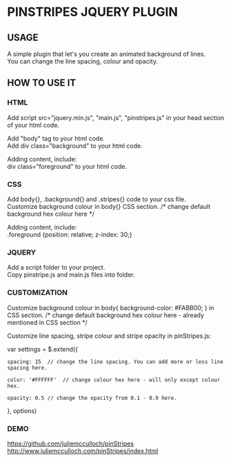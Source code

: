 # PINSTRIPES JQUERY PLUGIN

## USAGE
<p>A simple plugin that let's you create an animated background of lines.<br> 
You can change the line spacing, colour and opacity.</p>

## HOW TO USE IT
### HTML
Add script src="jquery.min.js", "main.js", "pinstripes.js" in your head section of your html code.<br>

Add "body" tag to your html code.<br>
Add div class="background" to your html code. <br>

Adding content, include: <br> 
div class="foreground" to your html code. <br>

 
### CSS
Add body{}, .background{} and .stripes{} code to your css file.<br>
Customize background colour in body{} CSS section. /* change default background hex colour here */<br>

Adding content, include: <br> 
.foreground {position: relative; z-index: 30;} 


### JQUERY
Add a script folder to your project.<br>
Copy pinstripe.js and main.js files into folder.

### CUSTOMIZATION
Customize background colour in body{ background-color: #FABB00; } in CSS section. /* change default background hex colour here - already mentioned in CSS section */<br>

Customize line spacing, stripe colour and stripe opacity in pinStripes.js: <br>

var settings = $.extend({

	spacing: 15  // change the line spacing. You can add more or less line spacing here.
	
	color: '#FFFFFF'  // change colour hex here - will only except colour hex.
	
	opacity: 0.5 // change the opacity from 0.1 - 0.9 here.

}, options)

### DEMO
https://github.com/juliemcculloch/pinStripes <br>
http://www.juliemcculloch.com/pinStripes/index.html